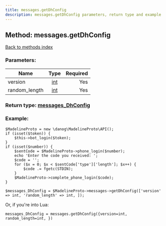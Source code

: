 ```yaml
---
title: messages.getDhConfig
description: messages.getDhConfig parameters, return type and example
---
```

## Method: messages.getDhConfig  
[Back to methods index](index.md)


### Parameters:

| Name     |    Type       | Required |
|----------|:-------------:|---------:|
|version|[int](../types/int.md) | Yes|
|random\_length|[int](../types/int.md) | Yes|


### Return type: [messages\_DhConfig](../types/messages_DhConfig.md)

### Example:


```
$MadelineProto = new \danog\MadelineProto\API();
if (isset($token)) {
    $this->bot_login($token);
}
if (isset($number)) {
    $sentCode = $MadelineProto->phone_login($number);
    echo 'Enter the code you received: ';
    $code = '';
    for ($x = 0; $x < $sentCode['type']['length']; $x++) {
        $code .= fgetc(STDIN);
    }
    $MadelineProto->complete_phone_login($code);
}

$messages_DhConfig = $MadelineProto->messages->getDhConfig(['version' => int, 'random_length' => int, ]);
```

Or, if you're into Lua:

```
messages_DhConfig = messages.getDhConfig({version=int, random_length=int, })
```

